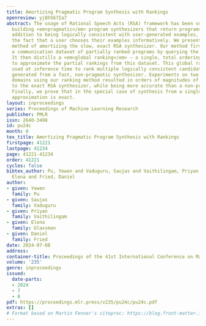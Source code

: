```yaml
---
title: Amortizing Pragmatic Program Synthesis with Rankings
openreview: yj8h567Ia7
abstract: The usage of Rational Speech Acts (RSA) framework has been successful in
  building <em>pragmatic</em> program synthesizers that return programs which, in
  addition to being logically consistent with user-generated examples, account for
  the fact that a user chooses their examples informatively. We present a general
  method of amortizing the slow, exact RSA synthesizer. Our method first compiles
  a communication dataset of partially ranked programs by querying the exact RSA synthesizer.
  It then distills a <em>global ranking</em> – a single, total ordering of all programs,
  to approximate the partial rankings from this dataset. This global ranking is then
  used at inference time to rank multiple logically consistent candidate programs
  generated from a fast, non-pragmatic synthesizer. Experiments on two program synthesis
  domains using our ranking method resulted in orders of magnitudes of speed ups compared
  to the exact RSA synthesizer, while being more accurate than a non-pragmatic synthesizer.
  Finally, we prove that in the special case of synthesis from a single example, this
  approximation is exact.
layout: inproceedings
series: Proceedings of Machine Learning Research
publisher: PMLR
issn: 2640-3498
id: pu24c
month: 0
tex_title: Amortizing Pragmatic Program Synthesis with Rankings
firstpage: 41221
lastpage: 41234
page: 41221-41234
order: 41221
cycles: false
bibtex_author: Pu, Yewen and Vaduguru, Saujas and Vaithilingam, Priyan and Glassman,
  Elena and Fried, Daniel
author:
- given: Yewen
  family: Pu
- given: Saujas
  family: Vaduguru
- given: Priyan
  family: Vaithilingam
- given: Elena
  family: Glassman
- given: Daniel
  family: Fried
date: 2024-07-08
address:
container-title: Proceedings of the 41st International Conference on Machine Learning
volume: '235'
genre: inproceedings
issued:
  date-parts:
  - 2024
  - 7
  - 8
pdf: https://proceedings.mlr.press/v235/pu24c/pu24c.pdf
extras: []
# Format based on Martin Fenner's citeproc: https://blog.front-matter.io/posts/citeproc-yaml-for-bibliographies/
---
```


